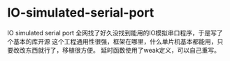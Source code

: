 # IO-simulated-serial-port
IO simulated serial port
全网找了好久没找到能用的IO模拟串口程序，于是写了个基本的库开源
这个工程通用性很强，框架在哪里，什么单片机基本都能用，只要改改东西就行了，移植很方便。
延时函数使用了weak定义，可以自己重写。
